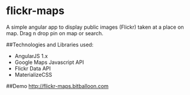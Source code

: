 # flickr-maps
A simple angular app to  display public images (Flickr) taken at a place on map. Drag n drop pin on map or search.

##Technologies and Libraries used:
- AngularJS 1.x
- Google Maps Javascript API
- Flickr Data API
- MaterializeCSS

##Demo
http://flickr-maps.bitballoon.com
